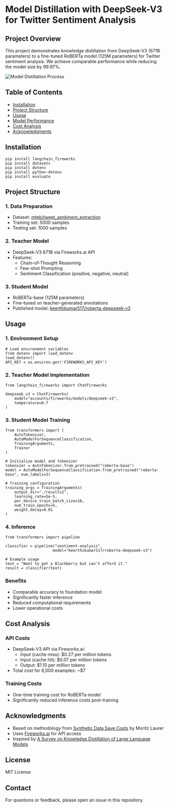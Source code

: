 # Model Distillation with DeepSeek-V3 for Twitter Sentiment Analysis

## Project Overview
This project demonstrates knowledge distillation from DeepSeek-V3 (671B parameters) to a fine-tuned RoBERTa model (125M parameters) for Twitter sentiment analysis. We achieve comparable performance while reducing the model size by 99.97%.

![Model Distillation Process](https://arxiv.org/html/2402.13116v3/x2.png)

## Table of Contents
- [Installation](#installation)
- [Project Structure](#project-structure)
- [Usage](#usage)
- [Model Performance](#model-performance)
- [Cost Analysis](#cost-analysis)
- [Acknowledgments](#acknowledgments)

## Installation
```
pip install langchain_fireworks
pip install datasets
pip install dotenv
pip install python-dotenv
pip install evaluate
```

## Project Structure
### 1. Data Preparation
- Dataset: [mteb/tweet_sentiment_extraction](https://huggingface.co/datasets/mteb/tweet_sentiment_extraction)
- Training set: 5000 samples
- Testing set: 1000 samples

### 2. Teacher Model
- DeepSeek-V3 671B via Fireworks.ai API
- Features:
  - Chain-of-Thought Reasoning
  - Few-shot Prompting
  - Sentiment Classification (positive, negative, neutral)

### 3. Student Model
- RoBERTa-base (125M parameters)
- Fine-tuned on teacher-generated annotations
- Published model: [keerthikumar517/roberta-deepseek-v3](https://huggingface.co/keerthikumar517/roberta-deepseek-v3)

## Usage
### 1. Environment Setup
```
# Load environment variables
from dotenv import load_dotenv
load_dotenv()
API_KEY = os.environ.get('FIREWORKS_API_KEY')
```

### 2. Teacher Model Implementation
```
from langchain_fireworks import ChatFireworks

deepseek_v3 = ChatFireworks(
    model="accounts/fireworks/models/deepseek-v3",
    temperature=0.7
)
```

### 3. Student Model Training
```
from transformers import (
    AutoTokenizer,
    AutoModelForSequenceClassification,
    TrainingArguments,
    Trainer
)

# Initialize model and tokenizer
tokenizer = AutoTokenizer.from_pretrained("roberta-base")
model = AutoModelForSequenceClassification.from_pretrained("roberta-base", num_labels=3)

# Training configuration
training_args = TrainingArguments(
    output_dir="./results2",
    learning_rate=5e-5,
    per_device_train_batch_size=16,
    num_train_epochs=5,
    weight_decay=0.01
)
```

### 4. Inference
```
from transformers import pipeline

classifier = pipeline("sentiment-analysis", 
                     model="keerthikumar517/roberta-deepseek-v3")

# Example usage
text = "Want to get a Blackberry but can't afford it."
result = classifier(text)
```

### Benefits
- Comparable accuracy to foundation model
- Significantly faster inference
- Reduced computational requirements
- Lower operational costs

## Cost Analysis
### API Costs
- DeepSeek-V3 API via Fireworks.ai:
  - Input (cache miss): $0.27 per million tokens
  - Input (cache hit): $0.07 per million tokens
  - Output: $1.10 per million tokens
- Total cost for 6,000 examples: ~$7

### Training Costs
- One-time training cost for RoBERTa model
- Significantly reduced inference costs post-training

## Acknowledgments
- Based on methodology from [Synthetic Data Save Costs](https://huggingface.co/blog/synthetic-data-save-costs) by Moritz Laurer
- Uses [Fireworks.ai](https://fireworks.ai/) for API access
- Inspired by [A Survey on Knowledge Distillation of Large Language Models](https://arxiv.org/pdf/2402.13116)

## License
MIT License

## Contact
For questions or feedback, please open an issue in this repository. 
